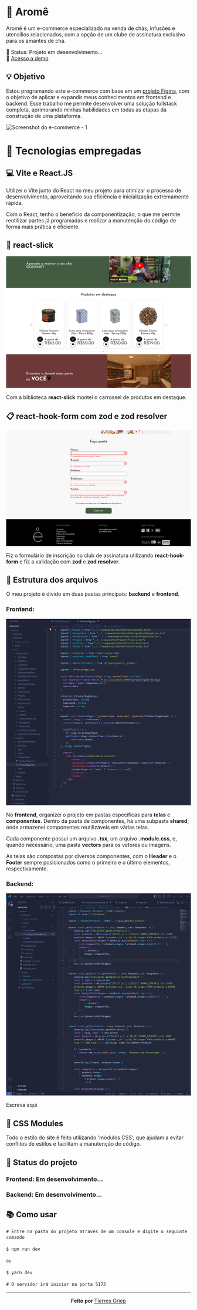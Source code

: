 # 🍵 Aromê

<p>Aromê é um e-commerce especializado na venda de chás, infusões e utensílios relacionados, com a opção de um clube de assinatura exclusivo para os amantes de chá.

🚧 Status: Projeto em desenvolvimento...
<br/>
🔗 <a href='https://arome.vercel.app/'>Acesso a demo</a></p> 

## 💡 Objetivo

<p>Estou programando este e-commerce com base em um <a href='https://www.figma.com/file/f3fkNm6wy74DNAVnucpb6TUD/site-arome?type=design&node-id=0%3A1&mode=design&t=HVve7kprLR3uc6fX-1'>projeto Figma</a>, com o objetivo de aplicar e expandir meus conhecimentos em frontend e backend. Esse trabalho me permite desenvolver uma solução fullstack completa, aprimorando minhas habilidades em todas as etapas da construção de uma plataforma.</p>


![Screenshot do e-commerce - 1](readme_screenshots/screenshot_objetivo.png)

 
# 🔧 Tecnologias empregadas
## 💻 Vite e React.JS

<p>Utilizei o Vite junto do React no meu projeto para otimizar o processo de desenvolvimento, aproveitando sua eficiência e inicialização extremamente rápida.</p>
<p>Com o React, tenho o benefício da componentização, o que me permite reutilizar partes já programadas e realizar a manutenção do código de forma mais prática e eficiente.</p>

## 🎠 react-slick


![Screenshot do e-commerce - 2](readme_screenshots/screenshot_react-slick.png)


<p>Com a biblioteca <strong>react-slick</strong> montei o carrossel de produtos em destaque.</p>



## 📋 react-hook-form com zod e zod resolver


![Screenshot do e-commerce - 3](readme_screenshots/screenshot_react-hook-form_zod_zod-resolver.png)


<p>Fiz o formulário de inscrição no club de assinatura utilizando <strong>react-hook-form</strong> e fiz a validação com <strong>zod</strong> e <strong>zod resolver</strong>.</p>



## 🧱 Estrutura dos arquivos

<p>O meu projeto é divido em duas pastas principais: <strong>backend</strong> e <strong>frontend</strong>.</p>

### Frontend:

![Screenshot do e-commerce - 4](readme_screenshots/screenshot_frontend.png)

<p>No <strong>frontend</strong>, organizei o projeto em pastas específicas para <strong>telas</strong> e <strong>componentes</strong>. Dentro da pasta de componentes, há uma subpasta <strong>shared</strong>, onde armazenei componentes reutilizáveis em várias telas.</p>
<p>Cada componente possui um arquivo <strong>.tsx</strong>, um arquivo <strong>.module.css</strong>, e, quando necessário, uma pasta <strong>vectors</strong> para os vetores ou imagens.</p>
<p>As telas são compostas por diversos componentes, com o <strong>Header</strong> e o <strong>Footer</strong> sempre posicionados como o primeiro e o último elementos, respectivamente.</p>

### Backend:

![Screenshot do e-commerce - 5](readme_screenshots/screenshot_backend.png)

<p>Escreva aqui</p>

## 🎨 CSS Modules
<p>Todo o estilo do site é feito utilizando 'módulos CSS', que ajudam a evitar conflitos de estilos e facilitam a manutenção do código.</p>

## 🚧 Status do projeto
### Frontend: Em desenvolvimento...
### Backend: Em desenvolvimento...

## 📚 Como usar

```
# Entre na pasta do projeto através de um console e digite o seguinte comando

$ npm run dev

ou

$ yarn dev

# O servidor irá iniciar na porta 5173
```

<hr>

<p align="center"><strong>Feito por </strong><a href='https://www.linkedin.com/in/tierres-griep-23131621a/'>Tierres Griep</a></p>

